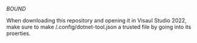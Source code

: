 *BOUND*

When downloading this repository and opening it in Visaul Studio 2022, make sure to make /.config/dotnet-tool.json a trusted file by going into its proerties.
